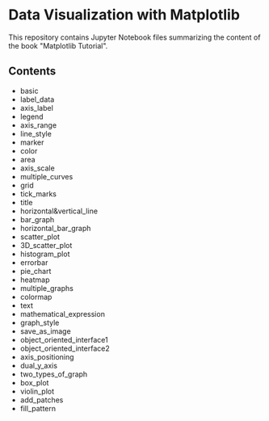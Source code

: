 # Data Visualization with Matplotlib
This repository contains Jupyter Notebook files summarizing the content of the book "Matplotlib Tutorial".

## Contents
- basic
- label_data
- axis_label
- legend
- axis_range
- line_style
- marker
- color
- area
- axis_scale
- multiple_curves
- grid
- tick_marks
- title
- horizontal&vertical_line
- bar_graph
- horizontal_bar_graph
- scatter_plot
- 3D_scatter_plot
- histogram_plot
- errorbar
- pie_chart
- heatmap
- multiple_graphs
- colormap
- text
- mathematical_expression
- graph_style
- save_as_image
- object_oriented_interface1
- object_oriented_interface2
- axis_positioning
- dual_y_axis
- two_types_of_graph
- box_plot
- violin_plot
- add_patches
- fill_pattern
